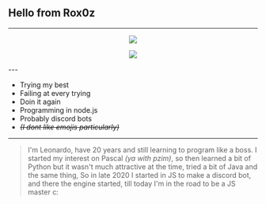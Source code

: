 ## Hello from Rox0z
---
<p align="center">
  <a href="https://discord.gg/policia">
    <img src="https://img.shields.io/discord/275458197941125121?color=5865f2&label=%2Fpolicia&logo=discord&logoColor=fff&style=for-the-badge" />
  </a>
</p>
<p align="center">
  <a href="https://discord.com/users/305722154480304128">
    <img src="https://lanyard.cnrad.dev/api/305722154480304128" />
  </a>
</p>
---

- Trying my best
- Failing at every trying
- Doin it again
- Programming in node.js
- Probably discord bots
- ~~_(I dont like emojis particularly)_~~

---

> I'm Leonardo, have 20 years and still learning to program like a boss. I started my interest on Pascal _(ya with pzim)_, so then learned a bit of Python but it wasn't much attractive at the time, tried a bit of Java and the same thing, So in late 2020 I started in JS to make a discord bot, and there the engine started, till today I'm in the road to be a JS master c:
